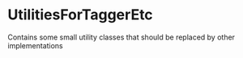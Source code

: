 # UtilitiesForTaggerEtc

Contains some small utility classes that should be replaced by other implementations

